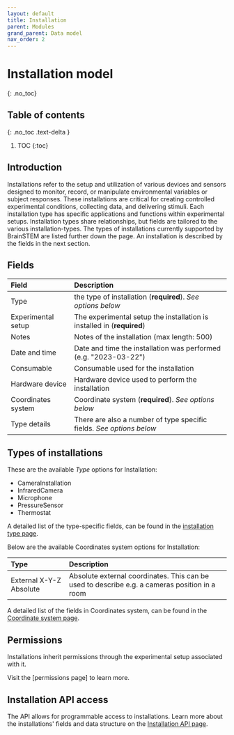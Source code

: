 ```yaml
---
layout: default
title: Installation
parent: Modules
grand_parent: Data model
nav_order: 2
---
```


# Installation model
{: .no_toc}

## Table of contents
{: .no_toc .text-delta }

1. TOC
{:toc}

## Introduction
Installations refer to the setup and utilization of various devices and sensors designed to monitor, record, or manipulate environmental variables or subject responses. These installations are critical for creating controlled experimental conditions, collecting data, and delivering stimuli. Each installation type has specific applications and functions within experimental setups. Installation types share relationships, but fields are tailored to the various installation-types. The types of installations currently supported by BrainSTEM are listed further down the page. An installation is described by the fields in the next section.

## Fields

| Field               | Description  |
|:--------------------|:-------------|
| Type                | the type of installation (**required**). *See options below* |
| Experimental setup  | The experimental setup the installation is installed in (**required**) |
| Notes               | Notes of the installation (max length: 500) |
| Date and time       | Date and time the installation was performed (e.g. "2023-03-22") |
| Consumable          | Consumable used for the installation |
| Hardware device     | Hardware device used to perform the installation |
| Coordinates system  | Coordinate system  (**required**). *See options below* |
| Type details        | There are also a number of type specific fields. *See options below* |

## Types of installations
These are the available _Type_ options for Installation:
- CameraInstallation
- InfraredCamera
- Microphone
- PressureSensor
- Thermostat

A detailed list of the type-specific fields, can be found in the [installation type page]({{"/datamodel/schemas/installations/"|absolute_url}}).

Below are the available Coordinates system options for Installation:

| Type                             | Description  |
|:---------------------------------|:-------------|
| External X-Y-Z Absolute          | Absolute external coordinates. This can be used to describe e.g. a cameras position in a room |

A detailed list of the fields in Coordinates system, can be found in the [Coordinate system page]({{"datamodel/schemas/coordinates/"|absolute_url}}).

## Permissions
Installations inherit permissions through the experimental setup associated with it.

Visit the [permissions page] to learn more.

## Installation API access
The API allows for programmable access to installations. Learn more about the installations' fields and data structure on the [Installation API page]({{"api/modules/installation/"|absolute_url}}).
